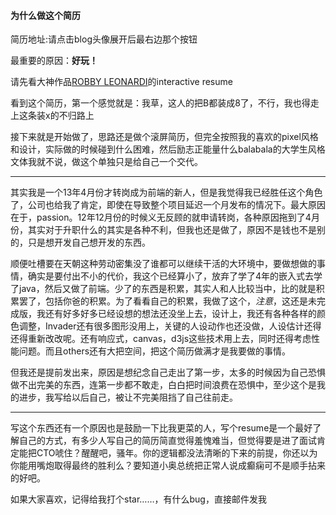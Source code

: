 #### 为什么做这个简历

简历地址:请点击blog头像展开后最右边那个按钮

最重要的原因：**好玩！**

请先看大神作品[ROBBY LEONARDI](http://www.rleonardi.com/interactive-resume/)的interactive resume

看到这个简历，第一个感觉就是：我草，这人的把B都装成8了，不行，我也得走上这条装x的不归路上

接下来就是开始做了，思路还是做个滚屏简历，但完全按照我的喜欢的pixel风格和设计，实际做的时候碰到什么困难，然后励志正能量什么balabala的大学生风格文体我就不说，做这个单独只是给自己一个交代。

---
其实我是一个13年4月份才转岗成为前端的新人，但是我觉得我已经胜任这个角色了，公司也给我了肯定，即使在导致整个项目延迟一个月发布的情况下。最大原因在于，passion。12年12月份的时候义无反顾的就申请转岗，各种原因拖到了4月份，其实对于升职什么的其实是各种不利，但我也还是做了，原因不是钱也不是别的，只是想开发自己想开发的东西。

顺便吐槽要在天朝这种劳动密集没了谁都可以继续干活的大环境中，要做想做的事情，确实是要付出不小的代价，我这个已经算小了，放弃了学了4年的嵌入式去学了java，然后又做了前端。少了的东西是积累，其实人和人比较当中，比的就是积累罢了，包括你爸的积累。为了看看自己的积累，我做了这个，*注意*，这还是未完成版，我还有好多好多已经设想的想法还没坐上去，设计上，我还有各种各样的颜色调整，Invader还有很多图形没用上，关键的人设动作也还没做，人设估计还得还得重新改改呢。还有响应式，canvas，d3js这些技术用上去，同时还得考虑性能问题。而且others还有大把空间，把这个简历做满才是我要做的事情。

但我还是提前发出来，原因是想纪念自己走出了第一步，太多的时候因为自己恐惧做不出完美的东西，连第一步都不敢走，白白把时间浪费在恐惧中，至少这个是我的进步，我写给以后自己，被让不完美阻挡了自己往前走。

---
写这个东西还有一个原因也是鼓励一下比我更菜的人，写个resume是一个最好了解自己的方式，有多少人写自己的简历简直觉得羞愧难当，但觉得要是进了面试肯定能把CTO唬住？醒醒吧，骚年。你的逻辑都没法清晰的下来的前提，你还以为你能用嘴炮取得最终的胜利么？要知道小奥总统把正常人说成癫痫可不是顺手拈来的好吧。

如果大家喜欢，记得给我打个star……，有什么bug，直接邮件发我


